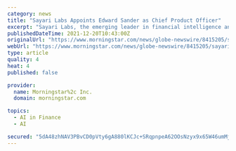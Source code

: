 ```yaml
---
category: news
title: "Sayari Labs Appoints Edward Sander as Chief Product Officer"
excerpt: "Sayari Labs, the emerging leader in financial intelligence and supply chain risk solutions, announced the appointment of Edward Sander as Chief Product Officer. In his role, Ed leads Sayari’s entire Product function and is responsible for its overall product strategy & direction,"
publishedDateTime: 2021-12-20T10:43:00Z
originalUrl: "https://www.morningstar.com/news/globe-newswire/8415205/sayari-labs-appoints-edward-sander-as-chief-product-officer"
webUrl: "https://www.morningstar.com/news/globe-newswire/8415205/sayari-labs-appoints-edward-sander-as-chief-product-officer"
type: article
quality: 4
heat: 4
published: false

provider:
  name: Morningstar%2c Inc.
  domain: morningstar.com

topics:
  - AI in Finance
  - AI

secured: "5dA48zhNAV3PBvCD0pVty6gA880lKCJc+SRqpnpeA62OOsNzyx9x65W46umMjL2jM/PTHZYw/PhAMGlDBfjUlGnnyLoi+iL7Fe0yVZuFZEJG+Vw3Gja1zaSIEHzg1iUtvE5db+nJ7yr14hQicgfbEFcBLFqsy9FLKs1Yius8gzeSc1zDCJGuutCsCqw4ujbVUH6TfDGqA2LdFtbqm1BHuCL9Y+MPk8YyDVh3155cY0IVjQr5CKFuvvUkbGDcJqAypYWEFASEI95PLBZhWitS3xQGoIOG7b+gotSfhsbO9V7igaUVHsgdyiQHqIheX53v7pfcnsRrhLujSsl25abDzrg9tRafDlrPr0i/sApdFko=;ofK4nmgOgyxbpQvbehzmLw=="
---
```


